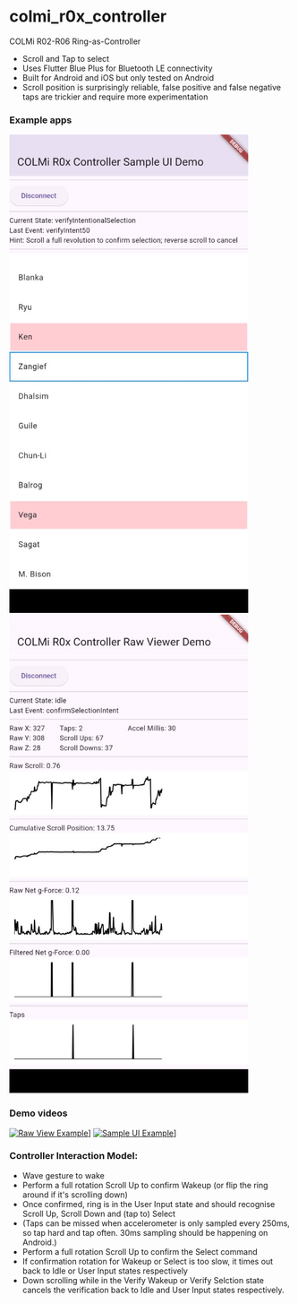 # colmi_r0x_controller

COLMi R02-R06 Ring-as-Controller
- Scroll and Tap to select
- Uses Flutter Blue Plus for Bluetooth LE connectivity
- Built for Android and iOS but only tested on Android
- Scroll position is surprisingly reliable, false positive and false negative taps are trickier and require more experimentation

### Example apps
![Screenshot](examples/sample_ui/docs/sample_ui.jpg)
![Screenshot](examples/raw_viewer/docs/raw_viewer.jpg)

### Demo videos
[![Raw View Example](https://img.youtube.com/vi/UPLIEYr89r4/0.jpg)](https://www.youtube.com/watch?v=UPLIEYr89r4)]
[![Sample UI Example](https://img.youtube.com/vi/szf1kqJI-5I/0.jpg)](https://www.youtube.com/watch?v=szf1kqJI-5I)]

### Controller Interaction Model:
 - Wave gesture to wake
 - Perform a full rotation Scroll Up to confirm Wakeup (or flip the ring around if it's scrolling down)
 - Once confirmed, ring is in the User Input state and should recognise Scroll Up, Scroll Down and (tap to) Select
 - (Taps can be missed when accelerometer is only sampled every 250ms, so tap hard and tap often. 30ms sampling should be happening on Android.)
 - Perform a full rotation Scroll Up to confirm the Select command
 - If confirmation rotation for Wakeup or Select is too slow, it times out back to Idle or User Input states respectively
 - Down scrolling while in the Verify Wakeup or Verify Selction state cancels the verification back to Idle and User Input states respectively.
